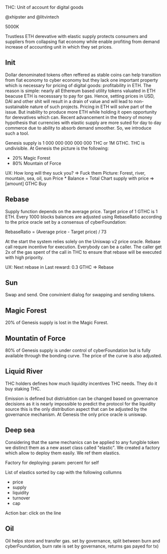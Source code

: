 THC: Unit of account for digital goods

@xhipster and @litvintech

5000K

Trustless ETH derevative with elastic supply protects consumers and suppliers from collapsing fiat economy while enable profiting from demand increase of accounting unit in which they set prices. 

## Init

Dollar denominated tokens often reffered as stable coins can help transition from fiat economy to cyber economy but they lack one important property which is necessary for pricing of digital goods: profitability in ETH. The reason is simple: nearly all Ethereum based utility tokens valuated in ETH beacuse ETH is necesssary to pay for gas. Hence, setting prices in USD, DAI and other shit will result in a drain of value and will lead to non-sustainable nature of such projects. Pricing in ETH will solve part of the issue. But inability to produce more ETH while holding it open opportunity for derevatives which can. Recent advancement in the theory of money hypothesis that currencies with elastic supply are more suted for day to day commerce due to ability to absorb demand smoother. So, we introduce such a tool.

Genesis supply is 1 000 000 000 000 000 THC or 1M GTHC. THC is undivisible. At Genesis the picture is the following:
- 20% Magic Forest
- 80% Mountain of Force

UX:
How long will they suck you? 
=> Fuck them
Picture: Forest, river, mountain, sea, oil, sun
Price * Balance = Total
Chart supply with price
=> [amount] GTHC Buy

## Rebase

Supply function depends on the average price. Target price of 1 GTHC is 1 ETH. Every 1000 blocks balances are adjusted using RebaseRatio according to the price oracle set by a consensus of cyberFoundation:

RebaseRatio = (Average price - Target price) / 73

At the start the system relies solely on the Uniswap v2 price oracle. Rebase call requre incentive for execution. Everybody can be a caller. The caller get 2x of the gas spent of the call in THC to ensure that rebase will be executed with high pripority.

UX:
Next rebase in <amount of blocks>
Last reward: 0.3 GTHC
=> Rebase

## Sun

Swap and send. One convinient dialog for swapping and sending tokens.

## Magic Forest

20% of Genesis supply is lost in the Magic Forest.

## Mountatin of Force

80% of Genesis supply is under control of cyberFoundation but is fully available through the bonding curve. The price of the curve is also adjusted.

## Liquid River

THC holders defines how much liquidity incentives THC needs. They do it buy staking THC.

Emission is defined but distriubtion can be changed based on governance decisions as it is nearly impossible to predict the protocol for the liquidity source this is the only distribution aspect that can be adjusted by the governance mechanism. At Genesis the only price oracle is uniswap.

## Deep sea

Considering that the same mechanics can be applied to any fungible token we distinct them as a new asset class called "elastic". We created a factory which allow to deploy them easily. We ref them elastics. 

Factory for deploying: param: percent for self

List of elastics sorted by cap with the following collumns 
- price
- supply
- liquidity
- turnover
- cap

Action bar: click on the line 

## Oil

Oil helps store and transfer gas.
set by governance, split between burn and cyberFoundation, burn rate is set by governance, returns gas payed for tx)
